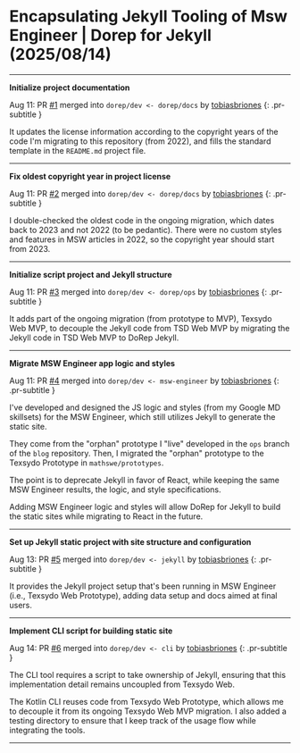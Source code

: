 <!-- Copyright (c) 2024 Tobias Briones. All rights reserved. -->
<!-- SPDX-License-Identifier: CC-BY-4.0 -->
<!-- This file is part of https://github.com/tobiasbriones/blog -->

# Encapsulating Jekyll Tooling of Msw Engineer | Dorep for Jekyll (2025/08/14)

---

**Initialize project documentation**

Aug 11: PR [#1](https://github.com/texsydo/dorep-for-jekyll/pull/1) merged into
`dorep/dev <- dorep/docs` by [tobiasbriones](https://github.com/tobiasbriones)
{: .pr-subtitle }

It updates the license information according to the copyright years of the code
I'm migrating to this repository (from 2022), and fills the standard template in
the `README.md` project file.

---

**Fix oldest copyright year in project license**

Aug 11: PR [#2](https://github.com/texsydo/dorep-for-jekyll/pull/2) merged into
`dorep/dev <- dorep/docs` by [tobiasbriones](https://github.com/tobiasbriones)
{: .pr-subtitle }

I double-checked the oldest code in the ongoing migration, which dates back to
2023 and not 2022 (to be pedantic). There were no custom styles and features in
MSW articles in 2022, so the copyright year should start from 2023.

---

**Initialize script project and Jekyll structure**

Aug 11: PR [#3](https://github.com/texsydo/dorep-for-jekyll/pull/3) merged into
`dorep/dev <- dorep/ops` by [tobiasbriones](https://github.com/tobiasbriones)
{: .pr-subtitle }

It adds part of the ongoing migration (from prototype to MVP), Texsydo Web MVP,
to decouple the Jekyll code from TSD Web MVP by migrating the Jekyll code in TSD
Web MVP to DoRep Jekyll.

---

**Migrate MSW Engineer app logic and styles**

Aug 11: PR [#4](https://github.com/texsydo/dorep-for-jekyll/pull/4) merged into
`dorep/dev <- msw-engineer` by [tobiasbriones](https://github.com/tobiasbriones)
{: .pr-subtitle }

I've developed and designed the JS logic and styles (from my Google MD
skillsets) for the MSW Engineer, which still utilizes Jekyll to generate the
static site.

They come from the "orphan" prototype I "live" developed in the `ops` branch of
the `blog` repository. Then, I migrated the "orphan" prototype to the Texsydo
Prototype in `mathswe/prototypes`.

The point is to deprecate Jekyll in favor of React, while keeping the same MSW
Engineer results, the logic, and style specifications.

Adding MSW Engineer logic and styles will allow DoRep for Jekyll to build the
static sites while migrating to React in the future.

---

**Set up Jekyll static project with site structure and configuration**

Aug 13: PR [#5](https://github.com/texsydo/dorep-for-jekyll/pull/5) merged into
`dorep/dev <- jekyll` by [tobiasbriones](https://github.com/tobiasbriones)
{: .pr-subtitle }

It provides the Jekyll project setup that's been running in MSW Engineer (i.e.,
Texsydo Web Prototype), adding data setup and docs aimed at final users.

---

**Implement CLI script for building static site**

Aug 14: PR [#6](https://github.com/texsydo/dorep-for-jekyll/pull/6) merged into
`dorep/dev <- cli` by [tobiasbriones](https://github.com/tobiasbriones)
{: .pr-subtitle }

The CLI tool requires a script to take ownership of Jekyll, ensuring that this
implementation detail remains uncoupled from Texsydo Web.

The Kotlin CLI reuses code from Texsydo Web Prototype, which allows me to
decouple it from its ongoing Texsydo Web MVP migration. I also added a testing
directory to ensure that I keep track of the usage flow while integrating the
tools.

---
